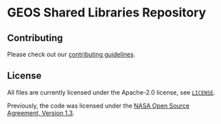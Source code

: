 # GEOS Shared Libraries Repository

## Contributing

Please check out our [contributing guidelines](CONTRIBUTING.md).

## License

All files are currently licensed under the Apache-2.0 license, see [`LICENSE`](LICENSE).


Previously, the code was licensed under the [NASA Open Source Agreement, Version 1.3](LICENSE-NOSA).
